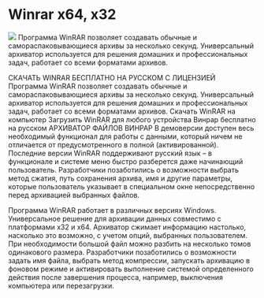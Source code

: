 # Winrar x64, x32
<img src="https://i122.fastpic.org/big/2023/1120/86/4d97e1058eb617f8c7d17d0494744c86.png">
Программа WinRAR позволяет создавать обычные и самораспаковывающиеся архивы за несколько секунд. Универсальный архиватор используется для решения домашних и профессиональных задач, работает со всеми форматами архивов.

СКАЧАТЬ WINRAR БЕСПЛАТНО НА РУССКОМ С ЛИЦЕНЗИЕЙ
Программа WinRAR позволяет создавать обычные и самораспаковывающиеся архивы за несколько секунд. Универсальный архиватор используется для решения домашних и профессиональных задач, работает со всеми форматами архивов.
Скачать WinRAR на компьютер
Загрузить WinRAR для любого устройства
Винрар бесплатно на русском
АРХИВАТОР ФАЙЛОВ ВИНРАР
В демоверсии доступен весь необходимый функционал для работы с данными, который ничем не отличается от предусмотренного в полной (активированной). Последние версии WinRAR поддерживают русский язык – в функционале и системе меню быстро разберется даже начинающий пользователь. Разработчики позаботились о возможности выбрать метод сжатия, путь сохранения архива, имя и другие параметры, которые пользователь указывает в специальном окне непосредственно перед архивацией выбранных файлов.


Программа WinRAR работает в различных версиях Windows. Универсальное решение для архивации данных совместимо с платформами x32 и x64. Архиватор сжимает информацию настолько, насколько это возможно, с учетом опций, выбранных пользователем. При необходимости большой файл можно разбить на несколько томов одинакового размера. Разработчики позаботились о возможности задать имя файла, выбрать метод компрессии, запускать архивацию в фоновом режиме и активировать выполнение системой определенного действия после завершения процесса, например, выключения компьютера или перезагрузки.
